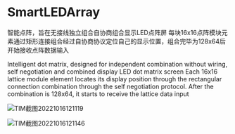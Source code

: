 # SmartLEDArray
智能点阵，旨在无接线独立组合自协商组合显示LED点阵屏
每块16x16点阵模块元素通过矩形连接组合经过自协商协议定位自己的显示位置，组合完毕为128x64后开始接收点阵数据输入

Intelligent dot matrix, designed for independent combination without wiring, self negotiation and combined display LED dot matrix screen
Each 16x16 lattice module element locates its display position through the rectangular connection combination through the self negotiation protocol. After the combination is 128x64, it starts to receive the lattice data input


![TIM截图20221016121119](https://user-images.githubusercontent.com/23308519/196017606-fb6a0df6-b34b-420c-9c10-47fc25377741.jpg)

![TIM截图20221016121146](https://user-images.githubusercontent.com/23308519/196017610-1194e42f-1528-468a-aabc-ddae3da23948.jpg)

